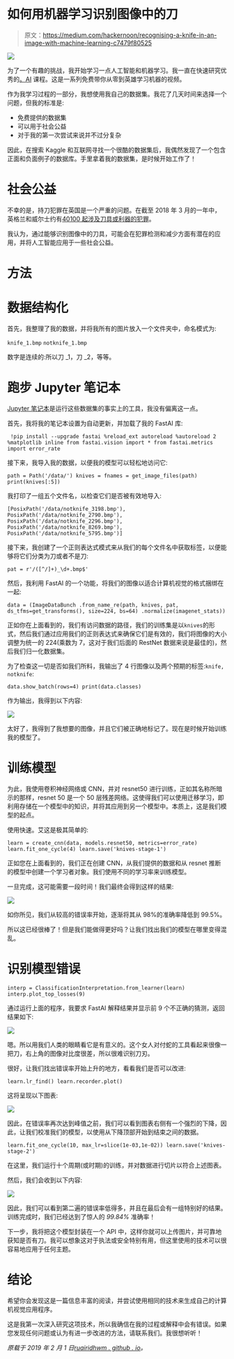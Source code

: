 # 如何用机器学习识别图像中的刀

> 原文：<https://medium.com/hackernoon/recognising-a-knife-in-an-image-with-machine-learning-c7479f80525>

![](img/9f57720d84f6d0b1633e8e2d62285752.png)

为了一个有趣的挑战，我开始学习一点人工智能和机器学习。我一直在快速研究优秀的[。AI](https://www.fast.ai/) 课程。这是一系列免费带你从零到英雄学习机器的视频。

作为我学习过程的一部分，我想使用我自己的数据集。我花了几天时间来选择一个问题，但我的标准是:

*   免费提供的数据集
*   可以用于社会公益
*   对于我的第一次尝试来说并不过分复杂

因此，在搜索 Kaggle 和互联网寻找一个很酷的数据集后，我偶然发现了一个包含正面和负面例子的数据库。手里拿着我的数据集，是时候开始工作了！

# 社会公益

不幸的是，持刀犯罪在英国是一个严重的问题。在截至 2018 年 3 月的一年中，英格兰和威尔士约有[40100 起涉及刀具或利器的犯罪](https://researchbriefings.parliament.uk/ResearchBriefing/Summary/SN04304)。

我认为，通过能够识别图像中的刀具，可能会在犯罪检测和减少方面有潜在的应用，并将人工智能应用于一些社会公益。

# 方法

# 数据结构化

首先，我整理了我的数据，并将我所有的图片放入一个文件夹中，命名模式为:

`knife_1.bmp` `notknife_1.bmp`

数字是连续的:所以刀 _1，刀 _2，等等。

# 跑步 Jupyter 笔记本

[Jupyter 笔记本](https://jupyter.org/)是运行这些数据集的事实上的工具，我没有偏离这一点。

首先，我将我的笔记本设置为自动更新，并加载了我的 FastAI 库:

```
 !pip install --upgrade fastai %reload_ext autoreload %autoreload 2 %matplotlib inline from fastai.vision import * from fastai.metrics import error_rate
```

接下来，我导入我的数据，以便我的模型可以轻松地访问它:

```
path = Path('/data/') knives = fnames = get_image_files(path) print(knives[:5])
```

我打印了一组五个文件名，以检查它们是否被有效地导入:

```
[PosixPath('/data/notknife_3198.bmp'), PosixPath('/data/notknife_2790.bmp'), PosixPath('/data/notknife_2296.bmp'), PosixPath('/data/notknife_8269.bmp'), PosixPath('/data/notknife_5795.bmp')]
```

接下来，我创建了一个正则表达式模式来从我们的每个文件名中获取标签，以便能够将它们分类为刀或者不是刀:

```
pat = r'/([^/]+)_\d+.bmp$'
```

然后，我利用 FastAI 的一个功能，将我们的图像以适合计算机视觉的格式捆绑在一起:

```
data = (ImageDataBunch .from_name_re(path, knives, pat, ds_tfms=get_transforms(), size=224, bs=64) .normalize(imagenet_stats))
```

正如你在上面看到的，我们有访问数据的路径，我们的训练集是以`knives`的形式，然后我们通过应用我们的正则表达式来确保它们是有效的，我们将图像的大小调整为统一的 224(乘数为 7，这对于我们后面的 RestNet 数据来说是最佳的)，然后我们归一化数据集。

为了检查这一切是否如我们所料，我输出了 4 行图像以及两个预期的标签:`knife, notknife`:

```
data.show_batch(rows=4) print(data.classes)
```

作为输出，我得到以下内容:

![](img/b51c3a5c64a6692abb6c6b5fd4c864f0.png)

太好了，我得到了我想要的图像，并且它们被正确地标记了。现在是时候开始训练我的模型了。

# 训练模型

为此，我使用卷积神经网络或 CNN，并对 resnet50 进行训练，正如其名称所暗示的那样，resnet 50 是一个 50 层残差网络。这使得我们可以使用迁移学习，即利用存储在一个模型中的知识，并将其应用到另一个模型中。本质上，这是我们模型的起点。

使用快速。艾这是极其简单的:

```
learn = create_cnn(data, models.resnet50, metrics=error_rate) learn.fit_one_cycle(4) learn.save('knives-stage-1')
```

正如您在上面看到的，我们正在创建 CNN，从我们提供的数据和从 resnet 推断的模型中创建一个学习者对象。我们使用不同的学习率来训练模型。

一旦完成，这可能需要一段时间！我们最终会得到这样的结果:

![](img/de94db1a770ae96a3d6286147cabf9de.png)

如你所见，我们从较高的错误率开始，逐渐将其从 98%的准确率降低到 99.5%。

所以这已经很棒了！但是我们能做得更好吗？让我们找出我们的模型在哪里变得混乱。

# 识别模型错误

```
interp = ClassificationInterpretation.from_learner(learn) interp.plot_top_losses(9)
```

通过运行上面的程序，我要求 FastAI 解释结果并显示前 9 个不正确的猜测，返回结果如下:

![](img/5b7ed745ff1b409f01128674db1e2bd5.png)

嗯。所以用我们人类的眼睛看它是有意义的。这个女人对付蛇的工具看起来很像一把刀，右上角的图像对比度很差，所以很难识别刀刃。

很好，让我们找出错误率开始上升的地方，看看我们是否可以改进:

```
learn.lr_find() learn.recorder.plot()
```

这将呈现以下图表:

![](img/b81cccb5d26f71910fada7641552450c.png)

因此，在错误率再次达到峰值之前，我们可以看到图表右侧有一个强烈的下降，因此，让我们校准我们的模型，以使用从下降顶部开始到结束之间的数据。

```
learn.fit_one_cycle(10, max_lr=slice(1e-03,1e-02)) learn.save('knives-stage-2')
```

在这里，我们运行十个周期(或时期)的训练，并对数据进行切片以符合上述图表。

然后，我们会收到以下内容:

![](img/1faf7ce48e1c29fd031038a46960214e.png)

因此，我们可以看到第二遍的错误率低得多，并且在最后会有一组特别好的结果。训练完成时，我们已经达到了惊人的 *99.84%* 准确率！

下一步，我将把这个模型封装在一个 API 中，这样你就可以上传图片，并可靠地获知是否有刀。我可以想象这对于执法或安全特别有用，但这里使用的技术可以很容易地应用于任何主题。

# 结论

希望你会发现这是一篇信息丰富的阅读，并尝试使用相同的技术来生成自己的计算机视觉应用程序。

这是我第一次深入研究这项技术，所以我确信在我的过程或解释中会有错误。如果您发现任何问题或认为有进一步改进的方法，请联系我们。我很想听听！

*原载于 2019 年 2 月 1 日*[*ruairidhwm . github . io*](https://ruairidhwm.github.io/2019/02/01/image-classification.html)*。*